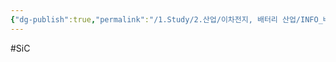 ```yaml
---
{"dg-publish":true,"permalink":"/1.Study/2.산업/이차전지, 배터리 산업/INFO_배터리/SiC/","created":"2024-11-20T21:02:27.676+09:00","updated":"2025-06-26T16:53:22.519+09:00"}
---
```


#SiC

